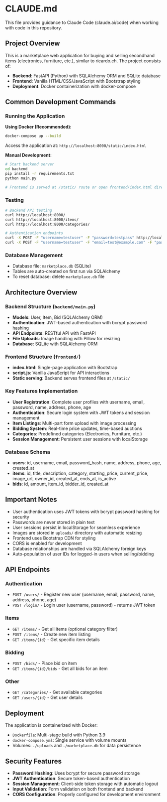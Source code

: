 # CLAUDE.md

This file provides guidance to Claude Code (claude.ai/code) when working with code in this repository.

## Project Overview

This is a marketplace web application for buying and selling secondhand items (electronics, furniture, etc.), similar to ricardo.ch. The project consists of:

- **Backend**: FastAPI (Python) with SQLAlchemy ORM and SQLite database
- **Frontend**: Vanilla HTML/CSS/JavaScript with Bootstrap styling
- **Deployment**: Docker containerization with docker-compose

## Common Development Commands

### Running the Application

**Using Docker (Recommended):**
```bash
docker-compose up --build
```
Access the application at: `http://localhost:8000/static/index.html`

**Manual Development:**
```bash
# Start backend server
cd backend
pip install -r requirements.txt
python main.py

# Frontend is served at /static/ route or open frontend/index.html directly
```

### Testing
```bash
# Backend API testing
curl http://localhost:8000/
curl http://localhost:8000/items/
curl http://localhost:8000/categories/

# Authentication endpoints
curl -X POST -F "username=testuser" -F "password=testpass" http://localhost:8000/login/
curl -X POST -F "username=testuser" -F "email=test@example.com" -F "password=testpass" -F "name=Test User" -F "address=123 Main St" -F "phone=555-1234" -F "age=25" http://localhost:8000/users/
```

### Database Management
- Database file: `marketplace.db` (SQLite)
- Tables are auto-created on first run via SQLAlchemy
- To reset database: delete `marketplace.db` file

## Architecture Overview

### Backend Structure (`backend/main.py`)
- **Models**: User, Item, Bid (SQLAlchemy ORM)
- **Authentication**: JWT-based authentication with bcrypt password hashing
- **API Endpoints**: RESTful API with FastAPI
- **File Uploads**: Image handling with Pillow for resizing
- **Database**: SQLite with SQLAlchemy ORM

### Frontend Structure (`frontend/`)
- **index.html**: Single-page application with Bootstrap
- **script.js**: Vanilla JavaScript for API interactions
- **Static serving**: Backend serves frontend files at `/static/`

### Key Features Implementation
- **User Registration**: Complete user profiles with username, email, password, name, address, phone, age
- **Authentication**: Secure login system with JWT tokens and session management
- **Item Listings**: Multi-part form upload with image processing
- **Bidding System**: Real-time price updates, time-based auctions
- **Categories**: Predefined categories (Electronics, Furniture, etc.)
- **Session Management**: Persistent user sessions with localStorage

### Database Schema
- **users**: id, username, email, password_hash, name, address, phone, age, created_at
- **items**: id, title, description, category, starting_price, current_price, image_url, owner_id, created_at, ends_at, is_active
- **bids**: id, amount, item_id, bidder_id, created_at

## Important Notes

- User authentication uses JWT tokens with bcrypt password hashing for security
- Passwords are never stored in plain text
- User sessions persist in localStorage for seamless experience
- Images are stored in `uploads/` directory with automatic resizing
- Frontend uses Bootstrap CDN for styling
- CORS is enabled for development
- Database relationships are handled via SQLAlchemy foreign keys
- Auto-population of user IDs for logged-in users when selling/bidding

## API Endpoints

### Authentication
- `POST /users/` - Register new user (username, email, password, name, address, phone, age)
- `POST /login/` - Login user (username, password) - returns JWT token

### Items
- `GET /items/` - Get all items (optional category filter)
- `POST /items/` - Create new item listing
- `GET /items/{id}` - Get specific item details

### Bidding
- `POST /bids/` - Place bid on item
- `GET /items/{id}/bids` - Get all bids for an item

### Other
- `GET /categories/` - Get available categories
- `GET /users/{id}` - Get user details

## Deployment

The application is containerized with Docker:
- `Dockerfile`: Multi-stage build with Python 3.9
- `docker-compose.yml`: Single service with volume mounts
- Volumes: `./uploads` and `./marketplace.db` for data persistence

## Security Features

- **Password Hashing**: Uses bcrypt for secure password storage
- **JWT Authentication**: Secure token-based authentication
- **Session Management**: Client-side token storage with automatic logout
- **Input Validation**: Form validation on both frontend and backend
- **CORS Configuration**: Properly configured for development environment
